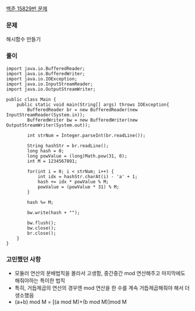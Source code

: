 [백준 15829번 문제](https://www.acmicpc.net/problem/15829)

### 문제
해시함수 만들기

### 풀이

```
import java.io.BufferedReader;
import java.io.BufferedWriter;
import java.io.IOException;
import java.io.InputStreamReader;
import java.io.OutputStreamWriter;

public class Main {
	public static void main(String[] args) throws IOException{
        BufferedReader br = new BufferedReader(new InputStreamReader(System.in));
        BufferedWriter bw = new BufferedWriter(new OutputStreamWriter(System.out));
        
        int strNum = Integer.parseInt(br.readLine());
        
        String hashStr = br.readLine();
        long hash = 0;
        long powValue = (long)Math.pow(31, 0);
        int M = 1234567891;
        
        for(int i = 0; i < strNum; i++) {
        	int idx = hashStr.charAt(i) - 'a' + 1;
        	hash += idx * powValue % M;
        	powValue = (powValue * 31) % M;
        }
        
        hash %= M;
        
        bw.write(hash + "");
        
        bw.flush();
        bw.close();
        br.close();
    }
}
```

### 고민했던 사항
- 모듈러 연산의 분배법칙을 몰라서 고생함, 중간중간 mod 연산해주고 마지막에도 해줘야하는 특이한 법칙
- 특히, 거듭제곱의 연산의 경우엔 mod 연산을 한 수를 계속 거듭제곱해줘야 해서 더 생소했음
- (a+b) mod M = [(a mod M)+(b mod M)]mod M

